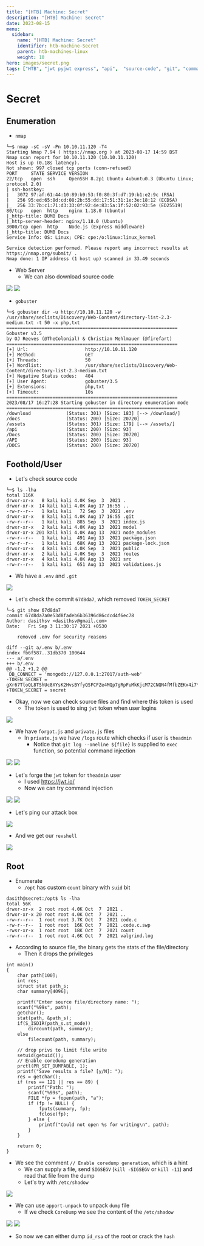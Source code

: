 ```yaml
---
title: "[HTB] Machine: Secret"
description: "[HTB] Machine: Secret"
date: 2023-08-15
menu:
  sidebar:
    name: "[HTB] Machine: Secret"
    identifier: htb-machine-Secret
    parent: htb-machines-linux
    weight: 10
hero: images/secret.png
tags: ["HTB", "jwt pyjwt express", "api",  "source-code", "git", "command-injection", "suid", "crash-dump", "var-crash", "appport-unpack", "core-dump"]
---
```


# Secret
## Enumeration
- `nmap`
```
└─$ nmap -sC -sV -Pn 10.10.11.120 -T4
Starting Nmap 7.94 ( https://nmap.org ) at 2023-08-17 14:59 BST
Nmap scan report for 10.10.11.120 (10.10.11.120)
Host is up (0.18s latency).
Not shown: 997 closed tcp ports (conn-refused)
PORT     STATE SERVICE VERSION
22/tcp   open  ssh     OpenSSH 8.2p1 Ubuntu 4ubuntu0.3 (Ubuntu Linux; protocol 2.0)
| ssh-hostkey: 
|   3072 97:af:61:44:10:89:b9:53:f0:80:3f:d7:19:b1:e2:9c (RSA)
|   256 95:ed:65:8d:cd:08:2b:55:dd:17:51:31:1e:3e:18:12 (ECDSA)
|_  256 33:7b:c1:71:d3:33:0f:92:4e:83:5a:1f:52:02:93:5e (ED25519)
80/tcp   open  http    nginx 1.18.0 (Ubuntu)
|_http-title: DUMB Docs
|_http-server-header: nginx/1.18.0 (Ubuntu)
3000/tcp open  http    Node.js (Express middleware)
|_http-title: DUMB Docs
Service Info: OS: Linux; CPE: cpe:/o:linux:linux_kernel

Service detection performed. Please report any incorrect results at https://nmap.org/submit/ .
Nmap done: 1 IP address (1 host up) scanned in 33.49 seconds
```
- Web Server
  - We can also download source code

![](./images/1.png)
![](./images/2.png)

- `gobuster`
```
└─$ gobuster dir -u http://10.10.11.120 -w /usr/share/seclists/Discovery/Web-Content/directory-list-2.3-medium.txt -t 50 -x php,txt       
===============================================================
Gobuster v3.5
by OJ Reeves (@TheColonial) & Christian Mehlmauer (@firefart)
===============================================================
[+] Url:                     http://10.10.11.120
[+] Method:                  GET
[+] Threads:                 50
[+] Wordlist:                /usr/share/seclists/Discovery/Web-Content/directory-list-2.3-medium.txt
[+] Negative Status codes:   404
[+] User Agent:              gobuster/3.5
[+] Extensions:              php,txt
[+] Timeout:                 10s
===============================================================
2023/08/17 16:27:28 Starting gobuster in directory enumeration mode
===============================================================
/download             (Status: 301) [Size: 183] [--> /download/]
/docs                 (Status: 200) [Size: 20720]
/assets               (Status: 301) [Size: 179] [--> /assets/]
/api                  (Status: 200) [Size: 93]
/Docs                 (Status: 200) [Size: 20720]
/API                  (Status: 200) [Size: 93]
/DOCS                 (Status: 200) [Size: 20720]

```
## Foothold/User
- Let's check source code
```
└─$ ls -lha             
total 116K
drwxr-xr-x   8 kali kali 4.0K Sep  3  2021 .
drwxr-xr-x  14 kali kali 4.0K Aug 17 16:55 ..
-rw-r--r--   1 kali kali   72 Sep  3  2021 .env
drwxr-xr-x   8 kali kali 4.0K Aug 17 16:55 .git
-rw-r--r--   1 kali kali  885 Sep  3  2021 index.js
drwxr-xr-x   2 kali kali 4.0K Aug 13  2021 model
drwxr-xr-x 201 kali kali 4.0K Aug 13  2021 node_modules
-rw-r--r--   1 kali kali  491 Aug 13  2021 package.json
-rw-r--r--   1 kali kali  68K Aug 13  2021 package-lock.json
drwxr-xr-x   4 kali kali 4.0K Sep  3  2021 public
drwxr-xr-x   2 kali kali 4.0K Sep  3  2021 routes
drwxr-xr-x   4 kali kali 4.0K Aug 13  2021 src
-rw-r--r--   1 kali kali  651 Aug 13  2021 validations.js
```
- We have a `.env` and `.git` 

![](./images/4.png)

- Let's check the commit `67d8da7`, which removed `TOKEN_SECRET`
```
└─$ git show 67d8da7 
commit 67d8da7a0e53d8fadeb6b36396d86cdcd4f6ec78
Author: dasithsv <dasithsv@gmail.com>
Date:   Fri Sep 3 11:30:17 2021 +0530

    removed .env for security reasons

diff --git a/.env b/.env
index fb6f587..31db370 100644
--- a/.env
+++ b/.env
@@ -1,2 +1,2 @@
 DB_CONNECT = 'mongodb://127.0.0.1:27017/auth-web'
-TOKEN_SECRET = gXr67TtoQL8TShUc8XYsK2HvsBYfyQSFCFZe4MQp7gRpFuMkKjcM72CNQN4fMfbZEKx4i7YiWuNAkmuTcdEriCMm9vPAYkhpwPTiuVwVhvwE
+TOKEN_SECRET = secret
```
- Okay, now we can check source files and find where this token is used
  - The token is used to sing `jwt` token when user logins

![](./images/5.png)

- We have `forgot.js` and `private.js` files
  - In `private.js` we have `/logs` route which checks if user is `theadmin`
    - Notice that `git log --oneline ${file}` is supplied to `exec` function, so potential command injection

![](./images/6.png)
![](./images/7.png)

- Let's forge the `jwt` token for `theadmin` user
  - I used https://jwt.io/
  - Now we can try command injection

![](./images/8.png)
![](./images/9.png)

- Let's ping our attack box

![](./images/10.png)

- And we get our `revshell`

![](./images/11.png)

## Root
- Enumerate
  - `/opt` has custom `count` binary with `suid` bit

```
dasith@secret:/opt$ ls -lha
total 56K
drwxr-xr-x  2 root root 4.0K Oct  7  2021 .
drwxr-xr-x 20 root root 4.0K Oct  7  2021 ..
-rw-r--r--  1 root root 3.7K Oct  7  2021 code.c
-rw-r--r--  1 root root  16K Oct  7  2021 .code.c.swp
-rwsr-xr-x  1 root root  18K Oct  7  2021 count
-rw-r--r--  1 root root 4.6K Oct  7  2021 valgrind.log
```

- According to source file, the binary gets the stats of the file/directory
  - Then it drops the privileges

```
int main()
{
    char path[100];
    int res;
    struct stat path_s;
    char summary[4096];

    printf("Enter source file/directory name: ");
    scanf("%99s", path);
    getchar();
    stat(path, &path_s);
    if(S_ISDIR(path_s.st_mode))
        dircount(path, summary);
    else
        filecount(path, summary);

    // drop privs to limit file write
    setuid(getuid());
    // Enable coredump generation
    prctl(PR_SET_DUMPABLE, 1);
    printf("Save results a file? [y/N]: ");
    res = getchar();
    if (res == 121 || res == 89) {
        printf("Path: ");
        scanf("%99s", path);
        FILE *fp = fopen(path, "a");
        if (fp != NULL) {
            fputs(summary, fp);
            fclose(fp);
        } else {
            printf("Could not open %s for writing\n", path);
        }
    }

    return 0;
}
```

- We see the comment `// Enable coredump generation`, which is a hint
  - We can supply a file, send `SIGSEGV` (`kill -SIGSEGV` or `kill -11`) and read that file from the dump
  - Let's try with `/etc/shadow`

![](./images/12.png)

- We can use `apport-unpack` to unpack `dump` file
  - If we check `CoreDump` we see the content of the `/etc/shadow`

![](./images/13.png)
![](./images/14.png)

- So now we can either dump `id_rsa` of the root or crack the `hash`